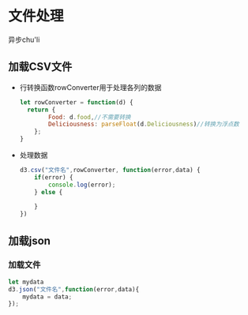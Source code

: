 # 文件处理

异步chu'li

## 加载CSV文件

- 行转换函数rowConverter用于处理各列的数据

  ```javascript
  let rowConverter = function(d) {
  	return {
          Food: d.food,//不需要转换
          Deliciousness: parseFloat(d.Deliciousness)//转换为浮点数
      };
  }
  ```

- 处理数据

  ```javascript
  d3.csv("文件名",rowConverter, function(error,data) {
      if(error) {
          console.log(error);
      } else {
          
      }
  })
  ```


## 加载json

### 加载文件

```js
let mydata
d3.json("文件名",function(error,data){
	mydata = data;        
});

```

